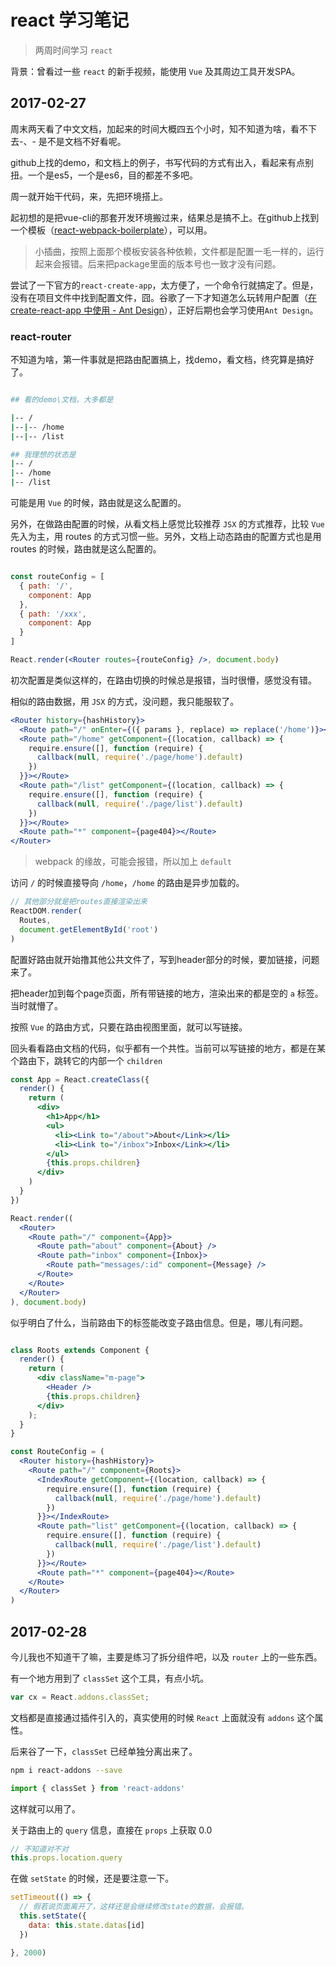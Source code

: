 # react 学习笔记

> 两周时间学习 `react`

背景：曾看过一些 `react` 的新手视频，能使用 `Vue` 及其周边工具开发SPA。

## 2017-02-27

周末两天看了中文文档，加起来的时间大概四五个小时，知不知道为啥，看不下去-、- 是不是文档不好看呢。

github上找的demo，和文档上的例子，书写代码的方式有出入，看起来有点别扭。一个是es5，一个是es6，目的都差不多吧。

周一就开始干代码，来，先把环境搭上。

起初想的是把vue-cli的那套开发环境搬过来，结果总是搞不上。在github上找到一个模板（[react-webpack-boilerplate](https://github.com/SidKwok/react-webpack-boilerplate)），可以用。

> 小插曲，按照上面那个模板安装各种依赖，文件都是配置一毛一样的，运行起来会报错。后来把package里面的版本号也一致才没有问题。

尝试了一下官方的`react-create-app`，太方便了，一个命令行就搞定了。但是，没有在项目文件中找到配置文件，囧。谷歌了一下才知道怎么玩转用户配置（[在 create-react-app 中使用 - Ant Design](https://ant.design/docs/react/use-with-create-react-app-cn)），正好后期也会学习使用`Ant Design`。

### react-router

不知道为啥，第一件事就是把路由配置搞上，找demo，看文档，终究算是搞好了。

```bash

## 看的demo\文档，大多都是

|-- /
|--|-- /home
|--|-- /list

## 我理想的状态是
|-- /
|-- /home
|-- /list

```

可能是用 `Vue` 的时候，路由就是这么配置的。

另外，在做路由配置的时候，从看文档上感觉比较推荐 `JSX` 的方式推荐，比较 `Vue` 先入为主，用 routes 的方式习惯一些。另外，文档上动态路由的配置方式也是用 routes 的时候，路由就是这么配置的。

```jsx

const routeConfig = [
  { path: '/',
    component: App
  },
  { path: '/xxx',
    component: App
  }
]

React.render(<Router routes={routeConfig} />, document.body)

```

初次配置是类似这样的，在路由切换的时候总是报错，当时很懵，感觉没有错。

相似的路由数据，用 `JSX` 的方式，没问题，我只能服软了。

```jsx
<Router history={hashHistory}>
  <Route path="/" onEnter={({ params }, replace) => replace('/home')}></Route>
  <Route path="/home" getComponent={(location, callback) => {
    require.ensure([], function (require) {
      callback(null, require('./page/home').default)
    })
  }}></Route>
  <Route path="/list" getComponent={(location, callback) => {
    require.ensure([], function (require) {
      callback(null, require('./page/list').default)
    })
  }}></Route>
  <Route path="*" component={page404}></Route>
</Router>

```

> webpack 的缘故，可能会报错，所以加上 `default`

访问 `/` 的时候直接导向 `/home`，`/home` 的路由是异步加载的。

``` jsx
// 其他部分就是把routes直接渲染出来
ReactDOM.render(
  Routes,
  document.getElementById('root')
)

```

配置好路由就开始撸其他公共文件了，写到header部分的时候，要加链接，问题来了。

把header加到每个page页面，所有带链接的地方，渲染出来的都是空的 `a` 标签。当时就懵了。

按照 `Vue` 的路由方式，只要在路由视图里面，就可以写链接。

回头看看路由文档的代码，似乎都有一个共性。当前可以写链接的地方，都是在某个路由下，跳转它的内部一个 `children`

```jsx
const App = React.createClass({
  render() {
    return (
      <div>
        <h1>App</h1>
        <ul>
          <li><Link to="/about">About</Link></li>
          <li><Link to="/inbox">Inbox</Link></li>
        </ul>
        {this.props.children}
      </div>
    )
  }
})

React.render((
  <Router>
    <Route path="/" component={App}>
      <Route path="about" component={About} />
      <Route path="inbox" component={Inbox}>
        <Route path="messages/:id" component={Message} />
      </Route>
    </Route>
  </Router>
), document.body)

```

似乎明白了什么，当前路由下的标签能改变子路由信息。但是，哪儿有问题。

```jsx

class Roots extends Component {
  render() {
    return (
      <div className="m-page">
        <Header />
        {this.props.children}
      </div>
    );
  }
}

const RouteConfig = (
  <Router history={hashHistory}>
    <Route path="/" component={Roots}>
      <IndexRoute getComponent={(location, callback) => {
        require.ensure([], function (require) {
          callback(null, require('./page/home').default)
        })
      }}></IndexRoute>
      <Route path="list" getComponent={(location, callback) => {
        require.ensure([], function (require) {
          callback(null, require('./page/list').default)
        })
      }}></Route>
      <Route path="*" component={page404}></Route>
    </Route>
  </Router>
)

```

## 2017-02-28

今儿我也不知道干了嘛，主要是练习了拆分组件吧，以及 `router` 上的一些东西。

有一个地方用到了 `classSet` 这个工具，有点小坑。

```jsx
var cx = React.addons.classSet;
```

文档都是直接通过插件引入的，真实使用的时候 `React` 上面就没有 `addons` 这个属性。

后来谷了一下，`classSet` 已经单独分离出来了。

``` bash
npm i react-addons --save
```

```jsx
import { classSet } from 'react-addons'
```
这样就可以用了。

关于路由上的 `query` 信息，直接在 `props` 上获取 0.0

```jsx
// 不知道对不对
this.props.location.query
```

在做 `setState` 的时候，还是要注意一下。

```javascript
setTimeout(() => {
  // 假若说页面离开了，这样还是会继续修改state的数据，会报错。
  this.setState({
    data: this.state.datas[id]
  })

}, 2000)
```



